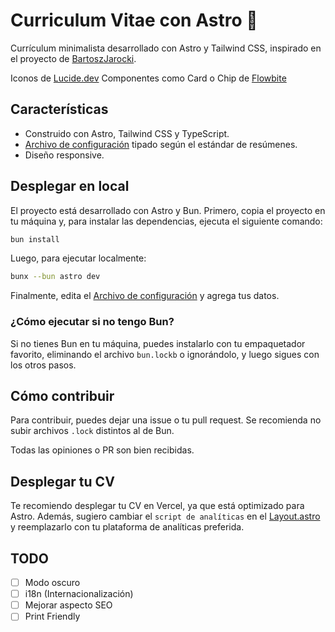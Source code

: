# Curriculum Vitae con Astro 🚀

Currículum minimalista desarrollado con Astro y Tailwind CSS, inspirado en el proyecto de [BartoszJarocki](https://github.com/BartoszJarocki/cv).

Iconos de [Lucide.dev](https://lucide.dev/)
Componentes como Card o Chip de [Flowbite](https://flowbite.com/)

## Características
- Construido con Astro, Tailwind CSS y TypeScript.
- [Archivo de configuración](https://github.com/pipegoods/cv/blob/master/src/data/resume.ts) tipado según el estándar de resúmenes.
- Diseño responsive.

## Desplegar en local

El proyecto está desarrollado con Astro y Bun. Primero, copia el proyecto en tu máquina y, para instalar las dependencias, ejecuta el siguiente comando:

```bash
bun install
```

Luego, para ejecutar localmente:

```bash
bunx --bun astro dev
```

Finalmente, edita el [Archivo de configuración](https://github.com/pipegoods/cv/blob/master/src/data/resume.ts) y agrega tus datos.

### ¿Cómo ejecutar si no tengo Bun?

Si no tienes Bun en tu máquina, puedes instalarlo con tu empaquetador favorito, eliminando el archivo `bun.lockb` o ignorándolo, y luego sigues con los otros pasos.

## Cómo contribuir

Para contribuir, puedes dejar una issue o tu pull request. Se recomienda no subir archivos `.lock` distintos al de Bun. 

Todas las opiniones o PR son bien recibidas.

## Desplegar tu CV

Te recomiendo desplegar tu CV en Vercel, ya que está optimizado para Astro. Además, sugiero cambiar el `script de analíticas` en el [Layout.astro](https://github.com/pipegoods/cv/blob/master/src/layouts/Layout.astro) y reemplazarlo con tu plataforma de analíticas preferida.

## TODO
- [ ] Modo oscuro
- [ ] i18n (Internacionalización)
- [ ] Mejorar aspecto SEO
- [ ] Print Friendly
